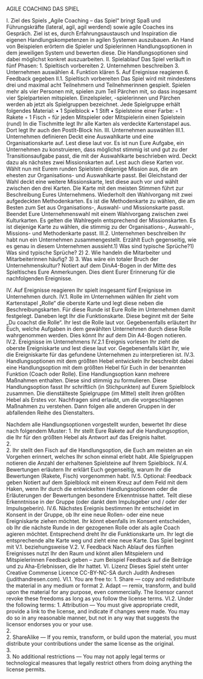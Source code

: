 AGILE COACHING  DAS SPIEL

I.  Ziel des Spiels
„Agile Coaching – das Spiel“ bringt Spaß und Führungskräfte (lateral, agil, agil werdend) sowie agile Coaches ins Gespräch. Ziel ist es, durch Erfahrungsaustausch und Inspiration die eigenen Handlungskompetenzen in agilen Systemen auszubauen.
An Hand von Beispielen erörtern die Spieler und Spielerinnen Handlungsoptionen in dem jeweiligen System und bewerten diese. Die Handlungsoptionen sind dabei möglichst konkret auszuarbeiten.
II.  Spielablauf
Das Spiel verläuft in fünf Phasen:
1\. Spieltisch vorbereiten
2\. Unternehmen beschreiben
3\. Unternehmen auswählen
4\. Funktion klären
5\. Auf Ereignisse reagieren
6\. Feedback gegeben
II.1.  Spieltisch vorbereiten
Das Spiel wird mit mindestens drei und maximal acht Teilnehmern und Teilnehmerinnen gespielt.
Spielen mehr als vier Personen mit, spielen zum Teil Pärchen mit, so dass insgesamt vier Spielparteien mitspielen. Einzelspieler, -spielerinnen und Pärchen werden ab jetzt als Spielgruppen bezeichnet.
Jede Spielgruppe erhält folgendes Material:
• 1 Spielblock
• 1 Stift
• Spielsteine einer Farbe:
◦ 1 Rakete
◦ 1 Fisch
◦ für jeden Mitspieler oder Mitspielerin einen Spielstein (rund)
In die Tischmitte legt Ihr alle Karten als verdeckte Kartenstapel aus. Dort legt Ihr auch den PostIt-Block hin.
III.  Unternehmen auswählen
III.1.  Unternehmen definieren
Deckt eine Auswahlkarte und eine Organisationskarte auf. Lest diese laut vor. Es ist nun Eure Aufgabe, ein Unternehmen zu konstruieren, dass möglichst stimmig ist und gut zu der Transitionsaufgabe passt, die mit der Auswahlkarte beschrieben wird.
Deckt dazu als nächstes zwei Missionskarten auf. Lest auch diese Karten vor. Wählt nun mit Eurem runden Spielstein diejenige Mission aus, die am ehesten zur Organisations- und Auswahlkarte passt. Bei Gleichstand der Wahl deckt eine weitere Missionskarte, lest diese auch vor und wählt zwischen den drei Karten. Die Karte mit den meisten Stimmen führt zur Beschreibung Eures Unternehmens.
Wiederholt den Wahlvorgang mit zwei aufgedeckten Methodenkarten. Es ist die Methodenkarte zu wählen, die am Besten zum Set aus Organisations-, Auswahl- und Missionskarte passt.
Beendet Eure Unternehmenswahl mit einem Wahlvorgang zwischen zwei Kulturkarten. Es gelten die Wahlregeln entsprechend der Missionskarten. Es ist diejenige Karte zu wählen, die stimmig zu der Organisations-, Auswahl-, Missions- und Methodenkarte passt.
III.2.  Unternehmen beschreiben
Ihr habt nun ein Unternehmen zusammengestellt. Erzählt Euch gegenseitig, wie es genau in diesem Unternehmen aussieht.1) Was sind typische Sprüche?1) Was sind typische Sprüche?
2) 2. Wie handeln die Mitarbeiter und Mitarbeiterinnen häufig?
3) 3. Was wäre ein totaler Bruch der Unternehmenskultur?
      Notiert auf dem DinA4-Bogen in der Mitte des Spieltisches Eure Anmerkungen. Dies dient Eurer Erinnerung für die nachfolgenden Ereignisse.

IV.  Auf Ereignisse reagieren
Ihr spielt insgesamt fünf Ereignisse im Unternehmen durch.
IV.1.  Rolle im Unternehmen wählen
Ihr zieht vom Kartenstapel „Rolle“ die oberste Karte und legt diese neben die Beschreibungskarten. Für diese Runde ist Eure Rolle im Unternehmen damit festgelegt.
Daneben legt Ihr die Funktionskarte. Diese beginnt mit der Seite „Du coachst die Rolle“.
Ihr lest die Rolle laut vor. Gegebenenfalls erläutert Ihr Euch, welche Aufgaben in dem gewählten Unternehmen durch diese Rolle wahrgenommen werden. Dies könnt Ihr auf dem Din A4-Bogen notieren.
IV.2.  Ereignisse im Unternehmens
IV.2.1  Ereignis vorlesen
Ihr zieht die oberste Ereigniskarte und lest diese laut vor. Gegebenenfalls klärt Ihr, wie die Ereigniskarte für das gefundene Unternehmen zu interpretieren ist.
IV.3.  Handlungsoptionen mit dem größten Hebel entwickeln
Ihr beschreibt dabei eine Handlungsoption mit dem größten Hebel für Euch in der benannten Funktion (Coach oder Rolle). Eine Handlungsoption kann mehrere Maßnahmen enthalten. Diese sind stimmig zu formulieren.
Diese Handlungsoption fasst Ihr schriftlich (in Stichpunkten) auf Eurem Spielblock zusammen.
Die dienstälteste Spielgruppe (im Mittel) stellt ihren größten Hebel als Erstes vor. Nachfragen sind erlaubt, um die vorgeschlagenen Maßnahmen zu verstehen. Dann folgen alle anderen Gruppen in der abfallenden Reihe des Dienstalters.

Nachdem alle Handlungsoptionen vorgestellt wurden, bewertet Ihr diese nach folgendem Muster:
1\. Ihr stellt Eure Rakete auf die Handlungsoption, die Ihr für den größten Hebel als Antwort auf das Ereignis haltet.\
2.\
2\. Ihr stellt den Fisch auf die Handlungsoption, die Euch am meisten an ein Vorgehen erinnert, welches Ihr schon einmal erlebt habt.
Alle Spielgruppen notieren die Anzahl der erhaltenen Spielsteine auf Ihrem Spielblock.
IV.4.  Bewertungen erläutern
Ihr erklärt Euch gegenseitig, warum Ihr die Bewertungen (Rakete, Fisch) vorgenommen habt.
IV.5.  Optional: Feedback geben
Notiert auf dem Spielblock mit einem Kreuz auf dem Feld mit dem Haken, wenn Ihr durch die entwickelten Handlungsoptionen oder die Erläuterungen der Bewertungen besondere Erkenntnisse hattet.
Teilt diese Erkenntnisse in der Gruppe (oder dankt dem Impulsgeber und / oder der Impulsgeberin).
IV.6.  Nächstes Ereignis bestimmen
Ihr entscheidet im Konsent in der Gruppe, ob Ihr eine neue Rollen- oder eine neue Ereigniskarte ziehen möchtet. Ihr könnt ebenfalls im Konsent entscheiden, ob Ihr die nächste Runde in der gezogenen Rolle oder als agile Coach agieren möchtet. Entsprechend dreht Ihr die Funktionskarte um.
Ihr legt die entsprechende alte Karte weg und zieht eine neue Karte. Das Spiel beginnt mit V.1. beziehungsweise V.2.
V.  Feedback
Nach Ablauf des fünften Ereignisses nutzt Ihr den Raum und könnt allen Mitspielern und Mitspielerinnen Feedback geben – zum Beispiel Feedback auf die Beiträge und zu Aha-Erlebnissen, die Ihr hattet.
VI.  Lizenz
Dieses Spiel steht unter Creative Commense Licence
CC-BY-NC-SA durch Judith Andresen (judithandresen.com).
VI.1.  You are free to:
1\. Share — copy and redistribute the material in any medium or format
2\. Adapt — remix, transform, and build upon the material for any purpose, even commercially.
The licensor cannot revoke these freedoms as long as you follow the license terms.
VI.2.  Under the following terms:
1\. Attribution — You must give appropriate credit, provide a link to the license, and indicate if changes were made. You may do so in any reasonable manner, but not in any way that suggests the licensor endorses you or your use.\
2.\
2\. ShareAlike — If you remix, transform, or build upon the material, you must distribute your contributions under the same license as the original.\
3.\
3\. No additional restrictions — You may not apply legal terms or technological measures that legally restrict others from doing anything the license permits.
